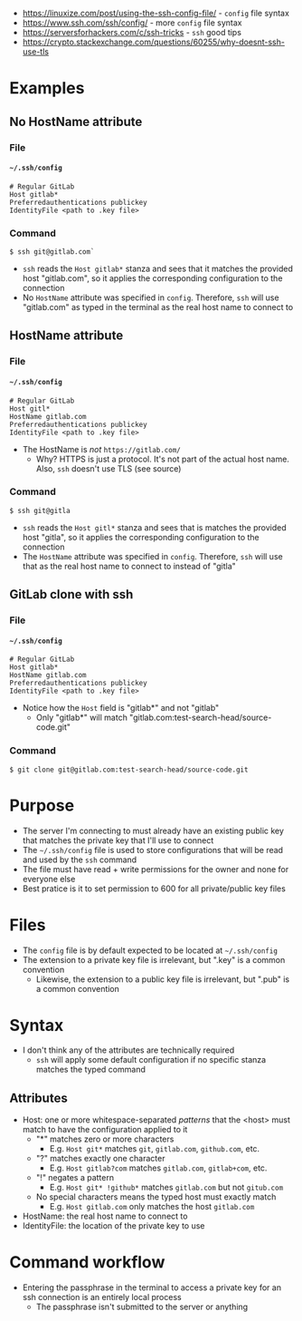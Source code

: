 - https://linuxize.com/post/using-the-ssh-config-file/ - `config` file syntax
- https://www.ssh.com/ssh/config/ - more `config` file syntax
- https://serversforhackers.com/c/ssh-tricks - `ssh` good tips
- https://crypto.stackexchange.com/questions/60255/why-doesnt-ssh-use-tls
# Examples
## No HostName attribute
### File
#### `~/.ssh/config`
```
# Regular GitLab
Host gitlab*
Preferredauthentications publickey
IdentityFile <path to .key file>
```
### Command
```
$ ssh git@gitlab.com`
```
- `ssh` reads the `Host gitlab*` stanza and sees that it matches the provided host "gitlab.com", so it applies the corresponding configuration to the
  connection
- No `HostName` attribute was specified in `config`. Therefore, `ssh` will use "gitlab.com" as typed in the terminal as the real host name to connect
  to
## HostName attribute
### File
#### `~/.ssh/config`
```
# Regular GitLab
Host gitl*
HostName gitlab.com
Preferredauthentications publickey
IdentityFile <path to .key file>
```
- The HostName is _not_ `https://gitlab.com/`
  - Why? HTTPS is just a protocol. It's not part of the actual host name. Also, `ssh` doesn't use TLS (see source)
### Command
```
$ ssh git@gitla
```
- `ssh` reads the `Host gitl*` stanza and sees that is matches the provided host "gitla", so it applies the corresponding configuration to the
  connection
- The `HostName` attribute was specified in `config`. Therefore, `ssh` will use that as the real host name to connect to instead of "gitla"
## GitLab clone with ssh
### File
#### `~/.ssh/config`
```
# Regular GitLab
Host gitlab*
HostName gitlab.com
Preferredauthentications publickey
IdentityFile <path to .key file>
```
- Notice how the `Host` field is "gitlab*" and not "gitlab"
  - Only "gitlab*" will match "gitlab.com:test-search-head/source-code.git"
### Command
```
$ git clone git@gitlab.com:test-search-head/source-code.git
```
# Purpose
- The server I'm connecting to must already have an existing public key that matches the private key that I'll use to connect
- The `~/.ssh/config` file is used to store configurations that will be read and used by the `ssh` command
- The file must have read + write permissions for the owner and none for everyone else
- Best pratice is it to set permission to 600 for all private/public key files
# Files
- The `config` file is by default expected to be located at `~/.ssh/config`
- The extension to a private key file is irrelevant, but ".key" is a common convention
  - Likewise, the extension to a public key file is irrelevant, but ".pub" is a common convention
# Syntax
- I don't think any of the attributes are technically required
  - `ssh` will apply some default configuration if no specific stanza matches the typed command
## Attributes
- Host: one or more whitespace-separated _patterns_ that the \<host> must match to have the configuration applied to it
  - "*" matches zero or more characters
    - E.g. `Host git*` matches `git`, `gitlab.com`, `github.com`, etc.
  - "?" matches exactly one character
    - E.g. `Host gitlab?com` matches `gitlab.com`, `gitlab+com`, etc.
  - "!" negates a pattern
    - E.g. `Host git* !github*` matches `gitlab.com` but not `gitub.com`
  - No special characters means the typed host must exactly match
    - E.g. `Host gitlab.com` only matches the host `gitlab.com`
- HostName: the real host name to connect to
- IdentityFile: the location of the private key to use
# Command workflow
- Entering the passphrase in the terminal to access a private key for an ssh connection is an entirely local process
  - The passphrase isn't submitted to the server or anything